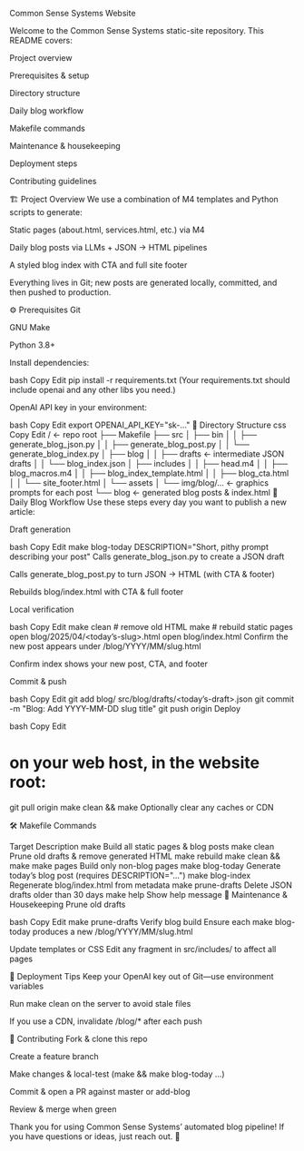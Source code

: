 Common Sense Systems Website

Welcome to the Common Sense Systems static-site repository. This README covers:

Project overview

Prerequisites & setup

Directory structure

Daily blog workflow

Makefile commands

Maintenance & housekeeping

Deployment steps

Contributing guidelines

🏗️ Project Overview
We use a combination of M4 templates and Python scripts to generate:

Static pages (about.html, services.html, etc.) via M4

Daily blog posts via LLMs + JSON → HTML pipelines

A styled blog index with CTA and full site footer

Everything lives in Git; new posts are generated locally, committed, and then pushed to production.

⚙️ Prerequisites
Git

GNU Make

Python 3.8+

Install dependencies:

bash
Copy
Edit
pip install -r requirements.txt
(Your requirements.txt should include openai and any other libs you need.)

OpenAI API key in your environment:

bash
Copy
Edit
export OPENAI_API_KEY="sk-..."
📂 Directory Structure
css
Copy
Edit
/                ← repo root
├── Makefile
├── src
│   ├── bin
│   │   ├── generate_blog_json.py
│   │   ├── generate_blog_post.py
│   │   └── generate_blog_index.py
│   ├── blog
│   │   ├── drafts        ← intermediate JSON drafts
│   │   └── blog_index.json
│   ├── includes
│   │   ├── head.m4
│   │   ├── blog_macros.m4
│   │   ├── blog_index_template.html
│   │   ├── blog_cta.html
│   │   └── site_footer.html
│   └── assets
│       └── img/blog/...  ← graphics prompts for each post
└── blog               ← generated blog posts & index.html
📆 Daily Blog Workflow
Use these steps every day you want to publish a new article:

Draft generation

bash
Copy
Edit
make blog-today DESCRIPTION="Short, pithy prompt describing your post"
Calls generate_blog_json.py to create a JSON draft

Calls generate_blog_post.py to turn JSON → HTML (with CTA & footer)

Rebuilds blog/index.html with CTA & full footer

Local verification

bash
Copy
Edit
make clean      # remove old HTML
make            # rebuild static pages
open blog/2025/04/<today’s-slug>.html
open blog/index.html
Confirm the new post appears under /blog/YYYY/MM/slug.html

Confirm index shows your new post, CTA, and footer

Commit & push

bash
Copy
Edit
git add blog/ src/blog/drafts/<today’s-draft>.json
git commit -m "Blog: Add YYYY-MM-DD slug title"
git push origin <your-branch>
Deploy

bash
Copy
Edit
# on your web host, in the website root:
git pull origin <your-branch>
make clean && make
Optionally clear any caches or CDN

🛠️ Makefile Commands

Target	Description
make	Build all static pages & blog posts
make clean	Prune old drafts & remove generated HTML
make rebuild	make clean && make
make pages	Build only non-blog pages
make blog-today	Generate today’s blog post (requires DESCRIPTION="...")
make blog-index	Regenerate blog/index.html from metadata
make prune-drafts	Delete JSON drafts older than 30 days
make help	Show help message
🧹 Maintenance & Housekeeping
Prune old drafts

bash
Copy
Edit
make prune-drafts
Verify blog build
Ensure each make blog-today produces a new /blog/YYYY/MM/slug.html

Update templates or CSS
Edit any fragment in src/includes/ to affect all pages

🚀 Deployment Tips
Keep your OpenAI key out of Git—use environment variables

Run make clean on the server to avoid stale files

If you use a CDN, invalidate /blog/* after each push

🤝 Contributing
Fork & clone this repo

Create a feature branch

Make changes & local-test (make && make blog-today …)

Commit & open a PR against master or add-blog

Review & merge when green

Thank you for using Common Sense Systems’ automated blog pipeline!
If you have questions or ideas, just reach out. 🚀




